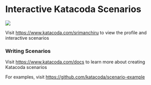 # Interactive Katacoda Scenarios

[![](http://shields.katacoda.com/katacoda/srimanchiru/count.svg)](https://www.katacoda.com/srimanchiru "Get your profile on Katacoda.com")

Visit https://www.katacoda.com/srimanchiru to view the profile and interactive scenarios

### Writing Scenarios
Visit https://www.katacoda.com/docs to learn more about creating Katacoda scenarios

For examples, visit https://github.com/katacoda/scenario-example
